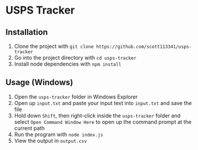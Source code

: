 # USPS Tracker

## Installation

1. Clone the project with `git clone https://github.com/scott113341/usps-tracker`
1. Go into the project directory with `cd usps-tracker`
1. Install node dependencies with `npm install`


## Usage (Windows)

1. Open the `usps-tracker` folder in Windows Explorer
1. Open up `input.txt` and paste your input text into `input.txt` and save the file
1. Hold down `Shift`, then right-click inside the `usps-tracker` folder and select `Open Command Window Here` to open up the command prompt at the current path
1. Run the program with `node index.js`
1. View the output in `output.csv`
